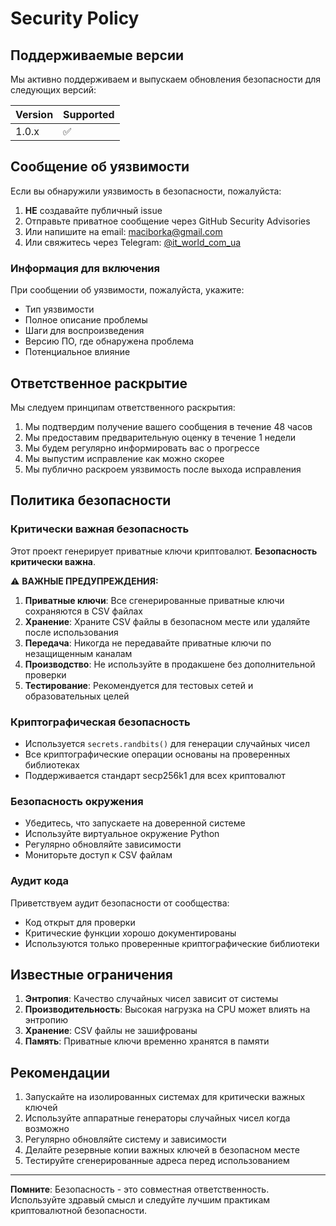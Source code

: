 # Security Policy

## Поддерживаемые версии

Мы активно поддерживаем и выпускаем обновления безопасности для следующих версий:

| Version | Supported          |
| ------- | ------------------ |
| 1.0.x   | :white_check_mark: |

## Сообщение об уязвимости

Если вы обнаружили уязвимость в безопасности, пожалуйста:

1. **НЕ** создавайте публичный issue
2. Отправьте приватное сообщение через GitHub Security Advisories
3. Или напишите на email: [maciborka@gmail.com](mailto:maciborka@gmail.com)
4. Или свяжитесь через Telegram: [@it_world_com_ua](https://t.me/it_world_com_ua)

### Информация для включения

При сообщении об уязвимости, пожалуйста, укажите:

- Тип уязвимости
- Полное описание проблемы
- Шаги для воспроизведения
- Версию ПО, где обнаружена проблема
- Потенциальное влияние

## Ответственное раскрытие

Мы следуем принципам ответственного раскрытия:

1. Мы подтвердим получение вашего сообщения в течение 48 часов
2. Мы предоставим предварительную оценку в течение 1 недели
3. Мы будем регулярно информировать вас о прогрессе
4. Мы выпустим исправление как можно скорее
5. Мы публично раскроем уязвимость после выхода исправления

## Политика безопасности

### Критически важная безопасность

Этот проект генерирует приватные ключи криптовалют. **Безопасность критически важна**.

⚠️ **ВАЖНЫЕ ПРЕДУПРЕЖДЕНИЯ:**

1. **Приватные ключи**: Все сгенерированные приватные ключи сохраняются в CSV файлах
2. **Хранение**: Храните CSV файлы в безопасном месте или удаляйте после использования  
3. **Передача**: Никогда не передавайте приватные ключи по незащищенным каналам
4. **Производство**: Не используйте в продакшене без дополнительной проверки
5. **Тестирование**: Рекомендуется для тестовых сетей и образовательных целей

### Криптографическая безопасность

- Используется `secrets.randbits()` для генерации случайных чисел
- Все криптографические операции основаны на проверенных библиотеках
- Поддерживается стандарт secp256k1 для всех криптовалют

### Безопасность окружения

- Убедитесь, что запускаете на доверенной системе
- Используйте виртуальное окружение Python
- Регулярно обновляйте зависимости
- Мониторьте доступ к CSV файлам

### Аудит кода

Приветствуем аудит безопасности от сообщества:

- Код открыт для проверки
- Критические функции хорошо документированы
- Используются только проверенные криптографические библиотеки

## Известные ограничения

1. **Энтропия**: Качество случайных чисел зависит от системы
2. **Производительность**: Высокая нагрузка на CPU может влиять на энтропию
3. **Хранение**: CSV файлы не зашифрованы
4. **Память**: Приватные ключи временно хранятся в памяти

## Рекомендации

1. Запускайте на изолированных системах для критически важных ключей
2. Используйте аппаратные генераторы случайных чисел когда возможно
3. Регулярно обновляйте систему и зависимости
4. Делайте резервные копии важных ключей в безопасном месте
5. Тестируйте сгенерированные адреса перед использованием

---

**Помните**: Безопасность - это совместная ответственность. Используйте здравый смысл и следуйте лучшим практикам криптовалютной безопасности.
